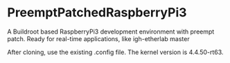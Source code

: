 # PreemptPatchedRaspberryPi3
A Buildroot based RaspberryPi3 development environment with preempt patch.
Ready for real-time applications, like igh-etherlab master

After cloning, use the existing .config file.
The kernel version is 4.4.50-rt63.
